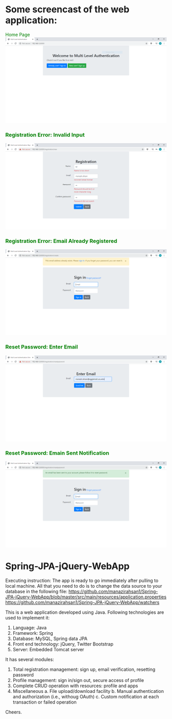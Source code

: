 # Some screencast of the web application:
<span style='color:green'>Home Page</span>
<img src="images/landing_page.PNG">

<h3 style="color:green">Registration Error: Invalid Input</h3>
<img src="images/registration_error.PNG">
<h3 style="color:green">Registration Error: Email Already Registered</h3>
<img src="images/registration_returned_user_error.PNG">

<h3 style="color:green">Reset Password: Enter Email</h3>
<img src="images/reset_password_send_email.PNG">
<h3 style="color:green">Reset Password: Emain Sent Notification</h3>
<img src="images/reset_password_email_has_been_sent.PNG">


# Spring-JPA-jQuery-WebApp

Executing instruction:
The app is ready to go immediately after pulling to local machine. All that you need to do is to change the data source to your database in the following file:
https://github.com/manazirahsan1/Spring-JPA-jQuery-WebApp/blob/master/src/main/resources/application.properties
https://github.com/manazirahsan1/Spring-JPA-jQuery-WebApp/watchers

This is a web application developed using Java. Following technologies are used to implement it:
1. Language: Java
2. Framework: Spring
3. Database: MySQL, Spring data JPA
4. Front end technology: jQuery, Twitter Bootstrap
5. Server: Embedded Tomcat server


It has several modules:
1. Total registration management: sign up, email verification, resetting password
2. Profile management: sign in/sign out, secure access of profile
3. Complete CRUD operation with resources: profile and apps
4. Miscellaneous
  a. File upload/download facility
  b. Manual authentication and authorization (i.e., withoug OAuth)
  c. Custom notification at each transaction or failed operation

Cheers.
